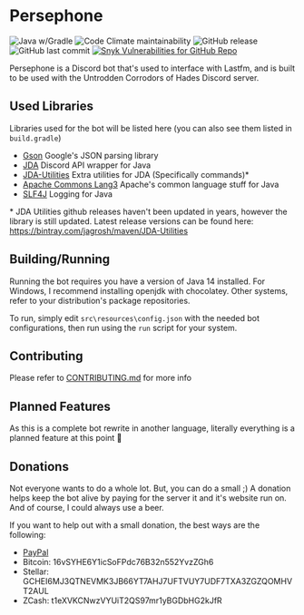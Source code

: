 # Persephone

![Java w/Gradle](https://github.com/pazuzu156/persephone/workflows/Java%20w/Gradle/badge.svg?branch=java)
![Code Climate maintainability](https://img.shields.io/codeclimate/maintainability-percentage/pazuzu156/Persephone?label=maintainability&style=flat-square)
![GitHub release](https://img.shields.io/github/release/pazuzu156/persephone?style=flat-square)
![GitHub last commit](https://img.shields.io/github/last-commit/pazuzu156/persephone?style=flat-square)
[![Snyk Vulnerabilities for GitHub Repo](https://api.kalebklein.com/persephone/vulns/)](https://app.snyk.io/org/pazuzu156/project/cf386f24-aa5b-4f69-b7ef-657e3f8d3c03)

Persephone is a Discord bot that's used to interface with Lastfm, and is built to be used with the Untrodden Corrodors of Hades Discord server.

## Used Libraries

Libraries used for the bot will be listed here (you can also see them listed in `build.gradle`)

- [Gson](https://github.com/google/gson) Google's JSON parsing library
- [JDA](https://github.com/DV8FromTheWorld/JDA) Discord API wrapper for Java
- [JDA-Utilities](https://github.com/JDA-Applications/JDA-Utilities) Extra utilities for JDA (Specifically commands)*
- [Apache Commons Lang3](https://commons.apache.org/proper/commons-lang/) Apache's common language stuff for Java
- [SLF4J](http://www.slf4j.org/) Logging for Java

\* JDA Utilities github releases haven't been updated in years, however the library is still updated. Latest release versions can be found here: https://bintray.com/jagrosh/maven/JDA-Utilities

## Building/Running

Running the bot requires you have a version of Java 14 installed. For Windows, I recommend installing openjdk with chocolatey. Other systems, refer to your distribution's package repositories.

To run, simply edit `src\resources\config.json` with the needed bot configurations, then run using the `run` script for your system.

## Contributing

Please refer to [CONTRIBUTING.md](CONTRIBUTING.md) for more info

## Planned Features

As this is a complete bot rewrite in another language, literally everything is a planned feature at this point :rofl:

## Donations

Not everyone wants to do a whole lot. But, you can do a small ;) A donation helps keep the bot alive by paying for the server it and it's website run on. And of course, I could always use a beer.

If you want to help out with a small donation, the best ways are the following:

- [PayPal](https://paypal.me/pazuzu156/1)
- Bitcoin: 16vSYHE6Y1icSoFPdc76B32n552YvzZGh6
- Stellar: GCHEI6MJ3QTNEVMK3JB66YT7AHJ7UFTVUY7UDF7TXA3ZGZQOMHVT2AUL
- ZCash: t1eXVKCNwzVYUiT2QS97mr1yBGDbHG2kJfR
